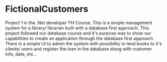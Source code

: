 # FictionalCustomers
Project 1 in the .Net developer YH Course.
This is a simple management system for a library/ librarian built with a database first approach. This project followed our database course and it's purpose was to show our capabilities to create an application through the database first approach. There is a simple UI to admin the system with possibility to lend books to it's clients/ users and register the loan in the database along with customer info, date, etc...
